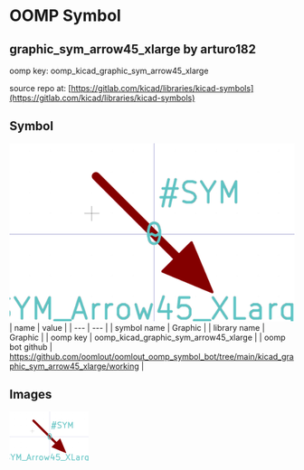 # OOMP Symbol  
## graphic_sym_arrow45_xlarge  by arturo182  
  
oomp key: oomp_kicad_graphic_sym_arrow45_xlarge  
  
source repo at: [https://gitlab.com/kicad/libraries/kicad-symbols](https://gitlab.com/kicad/libraries/kicad-symbols)  
## Symbol  
  
[![working.png](working_600.png)](working.png)  
| name | value | 
| --- | --- | 
| symbol name | Graphic | 
| library name | Graphic | 
| oomp key | oomp_kicad_graphic_sym_arrow45_xlarge | 
| oomp bot github | https://github.com/oomlout/oomlout_oomp_symbol_bot/tree/main/kicad_graphic_sym_arrow45_xlarge/working | 
## Images  
  
[![working.png](working_140.png)](working.png)  

